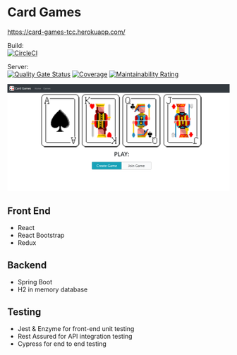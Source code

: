 # Card Games
https://card-games-tcc.herokuapp.com/

Build:  
[![CircleCI](https://circleci.com/gh/timothy-ch-cheung/card-games/tree/master.svg?style=svg)](https://app.circleci.com/pipelines/github/timothy-ch-cheung/card-games?branch=master)

Server:   
[![Quality Gate Status](https://sonarcloud.io/api/project_badges/measure?project=card-games-server&metric=alert_status)](https://sonarcloud.io/dashboard?id=card-games-server) [![Coverage](https://sonarcloud.io/api/project_badges/measure?project=card-games-server&metric=coverage)](https://sonarcloud.io/dashboard?id=card-games-server) [![Maintainability Rating](https://sonarcloud.io/api/project_badges/measure?project=card-games-server&metric=sqale_rating)](https://sonarcloud.io/dashboard?id=card-games-server)  
  
![website screenshot](doc/webpage.png)

## Front End
- React
- React Bootstrap
- Redux

## Backend
- Spring Boot
- H2 in memory database

## Testing
- Jest & Enzyme for front-end unit testing
- Rest Assured for API integration testing
- Cypress for end to end testing

